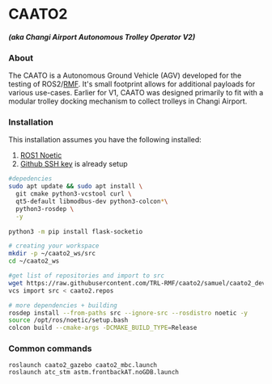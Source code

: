
# CAATO2 
#### _(aka Changi Airport Autonomous Trolley Operator V2)_

### About
The CAATO is a Autonomous Ground Vehicle (AGV) developed for the testing of ROS2/[RMF](https://github.com/open-rmf). It's small footprint allows for additional payloads for various use-cases. Earlier for V1, CAATO was designed primarily to fit with a modular trolley docking mechanism to collect trolleys in Changi Airport.

### Installation
This installation assumes you have the following installed:
 1. [ROS1 Noetic](http://wiki.ros.org/noetic/Installation/Ubuntu)  
 2. [Github SSH key](https://careerkarma.com/blog/git-permission-denied-publickey/:~:text=Conclusion-,The%20%E2%80%9CPermission%20denied%20%28publickey%29.,add%20your%20key%20to%20Git) is already setup
```bash
#depedencies
sudo apt update && sudo apt install \
  git cmake python3-vcstool curl \
  qt5-default libmodbus-dev python3-colcon*\
  python3-rosdep \
  -y
  
python3 -m pip install flask-socketio

# creating your workspace
mkdir -p ~/caato2_ws/src
cd ~/caato2_ws

#get list of repositories and import to src
wget https://raw.githubusercontent.com/TRL-RMF/caato2/samuel/caato2_devel/caato2.repos
vcs import src < caato2.repos

# more dependencies + building
rosdep install --from-paths src --ignore-src --rosdistro noetic -y
source /opt/ros/noetic/setup.bash
colcon build --cmake-args -DCMAKE_BUILD_TYPE=Release
```

### Common commands
```
roslaunch caato2_gazebo caato2_mbc.launch
roslaunch atc_stm astm.frontbackAT.noGDB.launch
```
